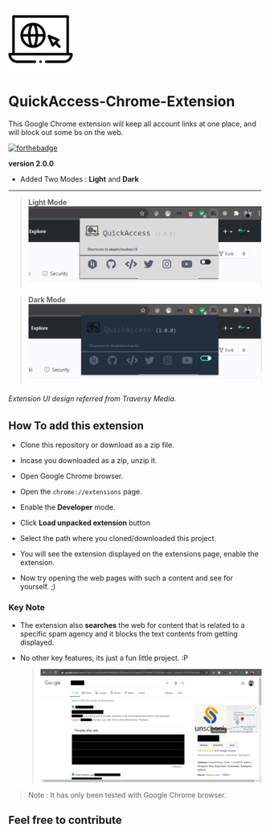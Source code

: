 ### ![app-icon](/surf.png)

# QuickAccess-Chrome-Extension

This Google Chrome extension will keep all account links at one place, and will block out some bs on the web.

[![forthebadge](https://forthebadge.com/images/badges/powered-by-black-magic.svg)](https://forthebadge.com)

**version 2.0.0**

- Added Two Modes : **Light** and **Dark**

---

> **Light Mode** ![extension preview](/images/extensionV2-light.png)

> **Dark Mode** ![extension preview](/images/extensionV2-dark.png)

###### Extension UI design referred from Traversy Media.

## How To add this extension

- Clone this repository or download as a zip file.
- Incase you downloaded as a zip, unzip it.
- Open Google Chrome browser.
- Open the `chrome://extensions` page.
- Enable the **Developer** mode.
- Click **Load unpacked extension** button
- Select the path where you cloned/downloaded this project.

- You will see the extension displayed on the extensions page, enable the extension.
- Now try opening the web pages with such a content and see for yourself. ;)

### Key Note

- The extension also **searches** the web for content that is related to a specific spam agency and it blocks the text contents from getting displayed.

- No other key features, its just a fun little project. :P
  > ![preview](/images/preview_ContentBlocker.png)

> Note : It has only been tested with Google Chrome browser.

## Feel free to contribute
